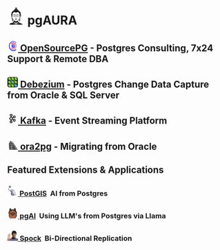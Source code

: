 # <img height=40 width=40 src=img/budha.jpg> pgAURA

## [<img height=25 width=25 src=img/osdb.jpg>&nbsp;OpenSourcePG](https://opensource-db.com) - Postgres Consulting, 7x24 Support & Remote DBA
## [<img height=25 width=25 src=img/debezium.jpg>&nbsp;Debezium](https://debezium.io) - Postgres Change Data Capture from Oracle & SQL Server
## [<img height=25 width=25 src=img/kafka.jpg>&nbsp;Kafka](https://kafka.apache.org) - Event Streaming Platform
## [<img height=25 width=25 src=img/oracle-racing.png>&nbsp;ora2pg](https://github.com/ora2pg/ora2pg) - Migrating from Oracle

## Featured Extensions & Applications
### [<img height=25 width25 src=img/postgis.jpg>&nbsp;PostGIS](https://github.com/timescaledb/pgai)&nbsp;&nbsp;AI from Postgres
### [<img height=25 width25 src=img/pgai.jpg>&nbsp;pgAI](https://github.com/timescaledb/pgai)&nbsp;&nbsp;Using LLM's from Postgres via Llama
### [<img height=25 width25 src=img/spock.jpg>&nbsp;Spock](https://github.com/pgedge/spock)&nbsp;&nbsp;Bi-Directional Replication

